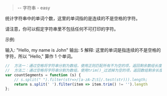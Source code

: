 >  -- 字符串 - easy

统计字符串中的单词个数，这里的单词指的是连续的不是空格的字符。

请注意，你可以假定字符串里不包括任何不可打印的字符。

示例:

输入: "Hello, my name is John"
输出: 5
解释: 这里的单词是指连续的不是空格的字符，所以 "Hello," 算作 1 个单词。

```javascript
//  方法一：通过空格将字符串分割为数组，使用正则匹配所有不为空的项，返回剩余数组长度
//  方法二：通过空格将字符串分割为数组，使用trim()_过滤掉为空的项，返回数组剩余长度
var countSegments = function (s) {
    // s.split(" ").filter(str=>/[a-zA-Z\S]/.test(str))).length;
    return s.split(' ').filter(item => item.trim() != '').length
};
```

